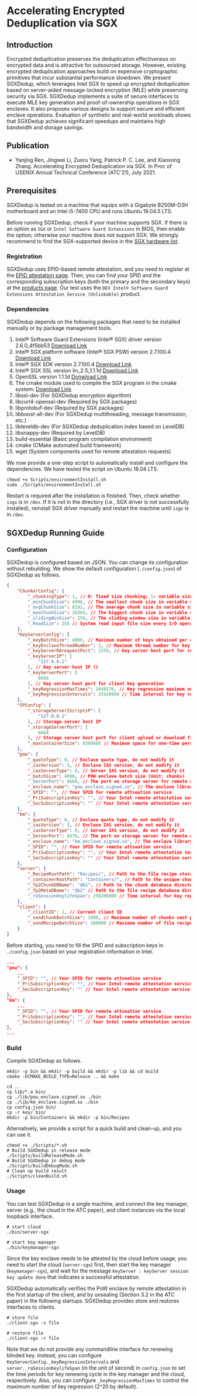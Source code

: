 # Accelerating Encrypted Deduplication via SGX

## Introduction

Encrypted deduplication preserves the deduplication effectiveness on encrypted data and is attractive for outsourced storage.  However, existing encrypted deduplication approaches build on expensive cryptographic primitives that incur substantial performance slowdown.  We present SGXDedup, which leverages Intel SGX to speed up encrypted deduplication based on server-aided message-locked encryption (MLE) while preserving security via SGX.  SGXDedup implements a suite of secure interfaces to execute MLE key generation and proof-of-ownership operations in SGX enclaves.  It also proposes various designs to support secure and efficient enclave operations.  Evaluation of synthetic and real-world workloads shows that SGXDedup achieves significant speedups and maintains high bandwidth and storage savings.

## Publication

* Yanjing Ren, Jingwei Li, Zuoru Yang, Patrick P. C. Lee, and Xiaosong Zhang. Accelerating Encrypted Deduplication via SGX. In Proc of USENIX Annual Technical Conference (ATC'21), July 2021.

## Prerequisites

SGXDedup is tested on a machine that equips with a Gigabyte B250M-D3H motherboard and an Intel i5-7400 CPU and runs Ubuntu 18.04.5 LTS.

Before running SGXDedup, check if your machine supports SGX. If there is an option as `SGX` or `Intel Software Guard Extensions` in BIOS, then enable the option; otherwise your machine does not support SGX.
We strongly recommend to find the SGX-supported device in the [SGX hardware list](https://github.com/ayeks/SGX-hardware).

### Registration

SGXDedup uses EPID-based remote attestation, and you need to register at the [EPID attestation page](https://api.portal.trustedservices.intel.com/EPID-attestation). Then, you can find your SPID and the corresponding subscription keys (both the primary and the secondary keys) at the [products page](https://api.portal.trustedservices.intel.com/products). Our test uses the `DEV Intel® Software Guard Extensions Attestation Service (Unlinkable)` product.


### Dependencies

SGXDedup depends on the following packages that  need to be installed manually or by package management tools.

1. Intel® Software Guard Extensions (Intel® SGX) driver version 2.6.0_4f5bb53 [Download Link](https://download.01.org/intel-sgx/sgx-linux/2.7/distro/ubuntu18.04-server/sgx_linux_x64_driver_2.6.0_4f5bb63.bin)
2. Intel® SGX platform software (Intel® SGX PSW) version 2.7.100.4 [Download Link](https://download.01.org/intel-sgx/sgx-linux/2.7/distro/ubuntu18.04-server/libsgx-enclave-common_2.7.100.4-bionic1_amd64.deb)
3. Intel® SGX SDK version 2.7.100.4 [Download Link](https://download.01.org/intel-sgx/sgx-linux/2.7/distro/ubuntu18.04-server/sgx_linux_x64_sdk_2.7.100.4.bin)
4. Intel® SGX SSL version lin_2.5_1.1.1d [Download Link](https://github.com/intel/intel-sgx-ssl/archive/refs/tags/lin_2.5_1.1.1d.zip)
5. OpenSSL version 1.1.1d [Donwload Link](https://www.openssl.org/source/old/1.1.1/openssl-1.1.1d.tar.gz)
6. The cmake module used to compile the SGX program in the cmake system: [Download Link](https://github.com/xzhangxa/SGX-CMake/blob/master/cmake/FindSGX.cmake)
7. libssl-dev (For SGXDedup encryption algorithm)
8. libcurl4-openssl-dev (Required by SGX packages)
9. libprotobuf-dev (Required by SGX packages)
10. libboost-all-dev (For SGXDedup multithreading, message transmission, etc.)
11. libleveldb-dev (For SGXDedup deduplication index based on LevelDB)
12. libsnappy-dev (Required by LevelDB)
13. build-essential (Basic program compilation environment)
14. cmake (CMake automated build framework)
15. wget (System components used for remote attestation requests)

We now provide a one-step script to automatically install and configure the dependencies. We have tested the script on Ubuntu 18.04 LTS.

```shell
chmod +x Scripts/environmentInstall.sh
sudo ./Scripts/environmentInstall.sh
```

Restart is required after the installation is finished. Then, check whether `isgx` is in `/dev`. If it is not in the directory (i.e., SGX driver is not successfully installed), reinstall SGX driver manually and restart the machine until `isgx` is in `/dev`.


## SGXDedup Running Guide

### Configuration

SGXDedup is configured based on JSON. You can change its configuration without rebuilding. We show the default configuration (`./config.json`) of SGXDedup as follows.

```json
{
    "ChunkerConfig": {
        "_chunkingType": 1, // 0: fixed size chunking; 1: variable size chunking; 2: FSL dataset hash list; 3: MS dataset hash list
        "_minChunkSize": 4096, // The smallest chunk size in variable size chunking, Uint: Byte (Maximum size 16KB)
        "_avgChunkSize": 8192, // The average chunk size in variable size chunking and chunk size in fixed size chunking, Uint: Byte (Maximum size 16KB)
        "_maxChunkSize": 16384, // The biggest chunk size in variable size chunking, Uint: Byte (Maximum size 16KB)
        "_slidingWinSize": 256, // The sliding window size in variable size chunking, Uint: MB
        "_ReadSize": 256 // System read input file size every I/O operation, Uint: MB
    },
    "KeyServerConfig": {
        "_keyBatchSize": 4096, // Maximum number of keys obtained per communication
        "_keyEnclaveThreadNumber": 1, // Maximum thread number for key enclave
        "_keyServerRArequestPort": 1559, // Key server host port for receive key enclave remote attestation request 
        "_keyServerIP": [
            "127.0.0.1"
        ], // Key server host IP ()
        "_keyServerPort": [
            6666
        ], // Key server host port for client key generation
        "_keyRegressionMaxTimes": 1048576, // Key regression maximum numbers `n`
        "_keyRegressionIntervals": 25920000 // Time interval for key regression (Unit: seconds), used for key enclave. Should be consistent with "server._keyRegressionIntervals"
    },
    "SPConfig": {
        "_storageServerIScriptsP": [
            "127.0.0.1"
        ], // Storage server host IP
        "_storageServerPort": [
            6668
        ], // Storage server host port for client upload or download files
        "_maxContainerSize": 8388608 // Maximum space for one-time persistent chunk storage, Uint: Byte (Maximum size 8MB)
    },
    "pow": {
        "_quoteType": 0, // Enclave quote type, do not modify it 
        "_iasVersion": 3, // Enclave IAS version, do not modify it 
        "_iasServerType": 0, // Server IAS version, do not modify it
        "_batchSize": 4096, // POW enclave batch size (Unit: chunks)
        "_ServerPort": 6669, // The port on storage server for remote attestation
        "_enclave_name": "pow_enclave.signed.so", // The enclave library name to create the target enclave
        "_SPID": "", // Your SPID for remote attseation service
        "_PriSubscriptionKey": "", // Your Intel remote attestation service primary subscription key
        "_SecSubscriptionKey": "" // Your Intel remote attestation service secondary subscription key
    },
    "km": {
        "_quoteType": 0, // Enclave quote type, do not modify it 
        "_iasVersion": 3, // Enclave IAS version, do not modify it 
        "_iasServerType": 0, // Server IAS version, do not modify it
        "_ServerPort": 6676, // The port on storage server for remote attestation
        "_enclave_name": "km_enclave.signed.so", // The enclave library name to create the target enclave
        "_SPID": "", // Your SPID for remote attseation service
        "_PriSubscriptionKey": "", // Your Intel remote attestation service primary subscription key
        "_SecSubscriptionKey": "" // Your Intel remote attestation service secondary subscription key
    },
    "server": {
        "_RecipeRootPath": "Recipes/", // Path to the file recipe storage directory
        "_containerRootPath": "Containers/", // Path to the unique chunk storage directory
        "_fp2ChunkDBName": "db1", // Path to the chunk database directory
        "_fp2MetaDBame": "db2" // Path to the file recipe database directory
        "_raSessionKeylifeSpan": 259200000 // Time interval for key regression (Unit: seconds), used for storage server. Should be consistent with "KeyServerConfig._keyRegressionIntervals"
    },
    "client": {
        "_clientID": 1, // Current client ID 
        "_sendChunkBatchSize": 1000, // Maximum number of chunks sent per communication
        "_sendRecipeBatchSize": 100000 // Maximum number of file recipe entry sent per communication
    }
}
```

Before starting, you need to fill the SPID and subscription keys in `./config.json` based on your registration information in Intel.

```json
...
"pow": {
    ...
    "_SPID": "", // Your SPID for remote attseation service
    "_PriSubscriptionKey": "", // Your Intel remote attestation service primary subscription key
    "_SecSubscriptionKey": "" // Your Intel remote attestation service secondary subscription key
},
"km": {
    ...
    "_SPID": "", // Your SPID for remote attseation service
    "_PriSubscriptionKey": "", // Your Intel remote attestation service primary subscription key
    "_SecSubscriptionKey": "" // Your Intel remote attestation service secondary subscription key
},
...
```

### Build

Compile SGXDedup as follows.

```shell
mkdir -p bin && mkdir -p build && mkdir -p lib && cd build
cmake -DCMAKE_BUILD_TYPE=Release .. && make

cd ..
cp lib/*.a bin/
cp ./lib/pow_enclave.signed.so ./bin
cp ./lib/km_enclave.signed.so ./bin
cp config.json bin/
cp -r key/ bin/
mkdir -p bin/Containers && mkdir -p bin/Recipes
```

Alternatively, we provide a script for a quick build and clean-up, and you can use it.

```shell
chmod +x ./Scripts/*.sh
# Build SGXDedup in release mode
./Scripts/buildReleaseMode.sh
# Build SGXDedup in debug mode
./Scripts/buildDebugMode.sh
# Clean up build result
./Scripts/cleanBuild.sh
```

### Usage

You can test SGXDedup in a single machine, and connect the key manager, server (e.g., the cloud in the ATC paper), and client instances via the local loopback interface.

```shell
# start cloud
./bin/server-sgx

# start key manager
./bin/keymanager-sgx
```

Since the key enclave  needs to be attested by the cloud before usage, you need to start the cloud (`server-sgx`) first, then start the key manager (`keymanager-sgx`), and wait for the message `KeyServer : keyServer session key update done` that indicates a successful attestation.

SGXDedup automatically verifies the PoW enclave by remote attestation in the first startup of the client, and by unsealing (Section 3.2 in the ATC paper) in the following startups. SGXDedup provides store and restores interfaces to clients.

```shell
# store file
./client-sgx -s file

# restore file
./client-sgx -r file
```

Note that we do not provide any commandline interface for renewing blinded key. Instead, you can configure `KeyServerConfig._keyRegressionIntervals` and `server._raSessionKeylifeSpan` (in the unit of second) in `config.json` to set the time periods for key renewing cycle in the key manager and the cloud, respectively. Also, you can configure `_keyRegressionMaxTimes` to control the maximum number of key regression (2^20 by default).
